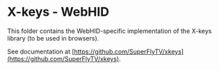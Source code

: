 # X-keys - WebHID

This folder contains the WebHID-specific implementation of the X-keys library (to be used in browsers).

See documentation at [https://github.com/SuperFlyTV/xkeys](https://github.com/SuperFlyTV/xkeys).
